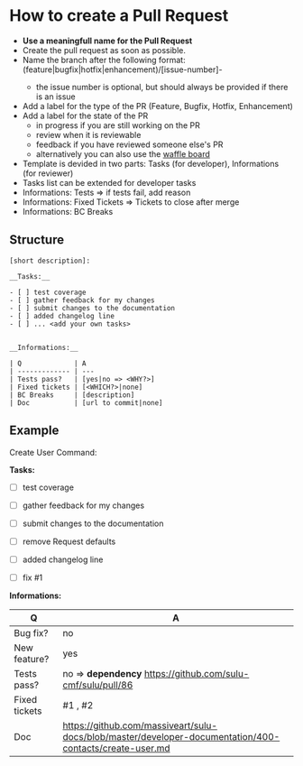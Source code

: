 # How to create a Pull Request

* __Use a meaningfull name for the Pull Request__
* Create the pull request as soon as possible.
* Name the branch after the following format: (feature|bugfix|hotfix|enhancement)/[issue-number]-<description>
  * the issue number is optional, but should always be provided if there is an issue
* Add a label for the type of the PR (Feature, Bugfix, Hotfix, Enhancement)
* Add a label for the state of the PR
  * in progress if you are still working on the PR
  * review when it is reviewable
  * feedback if you have reviewed someone else's PR
  * alternatively you can also use the [waffle board](https://waffle.io/sulu-cmf/sulu)
* Template is devided in two parts: Tasks (for developer), Informations (for reviewer)
* Tasks list can be extended for developer tasks
* Informations: Tests => if tests fail, add reason
* Informations: Fixed Tickets => Tickets to close after merge
* Informations: BC Breaks

## Structure
```
[short description]:

__Tasks:__

- [ ] test coverage
- [ ] gather feedback for my changes
- [ ] submit changes to the documentation
- [ ] added changelog line
- [ ] ... <add your own tasks>


__Informations:__

| Q             | A
| ------------- | ---
| Tests pass?   | [yes|no => <WHY?>]
| Fixed tickets | [<WHICH?>|none]
| BC Breaks     | [description]
| Doc           | [url to commit|none]
```

## Example

Create User Command:

__Tasks:__

- [ ] test coverage
- [ ] gather feedback for my changes
- [ ] submit changes to the documentation
- [ ] remove Request defaults
- [ ] added changelog line
- [ ] fix #1


__Informations:__

| Q             | A
| ------------- | ---
| Bug fix?      | no
| New feature?  | yes
| Tests pass?   | no => __dependency__ https://github.com/sulu-cmf/sulu/pull/86
| Fixed tickets | #1 , #2
| Doc           | https://github.com/massiveart/sulu-docs/blob/master/developer-documentation/400-contacts/create-user.md
